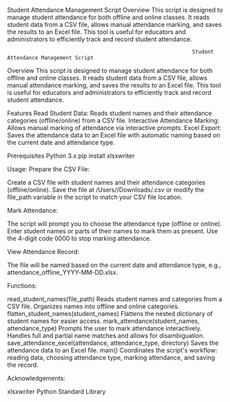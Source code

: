 Student Attendance Management Script
Overview
This script is designed to manage student attendance for both offline and online classes. It reads student data from a CSV file, allows manual attendance marking, and saves the results to an Excel file. This tool is useful for educators and administrators to efficiently track and record student attendance.

                                                                Student Attendance Management Script

Overview
This script is designed to manage student attendance for both offline and online classes. It reads student data from a CSV file, allows manual attendance marking, and saves the results to an Excel file. This tool is useful for educators and administrators to efficiently track and record student attendance.

Features
Read Student Data: Reads student names and their attendance categories (offline/online) from a CSV file.
Interactive Attendance Marking: Allows manual marking of attendance via interactive prompts.
Excel Export: Saves the attendance data to an Excel file with automatic naming based on the current date and attendance type.

Prerequisites
Python 3.x
pip install xlsxwriter

Usage:
Prepare the CSV File:

Create a CSV file with student names and their attendance categories (offline/online).
Save the file at /Users//Downloads/.csv or modify the file_path variable in the script to match your CSV file location.


Mark Attendance:

The script will prompt you to choose the attendance type (offline or online).
Enter student names or parts of their names to mark them as present.
Use the 4-digit code 0000 to stop marking attendance.

View Attendance Record:

The file will be named based on the current date and attendance type, e.g., attendance_offline_YYYY-MM-DD.xlsx.


Functions:

read_student_names(file_path)
Reads student names and categories from a CSV file.
Organizes names into offline and online categories.
flatten_student_names(student_names)
Flattens the nested dictionary of student names for easier access.
mark_attendance(student_names, attendance_type)
Prompts the user to mark attendance interactively.
Handles full and partial name matches and allows for disambiguation.
save_attendance_excel(attendance, attendance_type, directory)
Saves the attendance data to an Excel file.
main()
Coordinates the script's workflow: reading data, choosing attendance type, marking attendance, and saving the record.


Acknowledgements:

xlsxwriter
Python Standard Library
